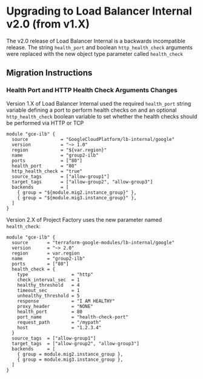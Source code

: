 # Upgrading to Load Balancer Internal v2.0 (from v1.X)

The v2.0 release of Load Balancer Internal is a backwards incompatible release. The string `health_port` and boolean `http_health_check` arguments were replaced with the new object type parameter called `health_check`

## Migration Instructions

### Health Port and HTTP Health Check Arguments Changes

Version 1.X of Load Balancer Internal used the required `health_port` string variable defining a port to perform health checks on and an optional `http_health_check` boolean variable to set whether the health checks should be performed via HTTP or TCP

```hcl
module "gce-ilb" {
  source            = "GoogleCloudPlatform/lb-internal/google"
  version           = "~> 1.0"
  region            = "${var.region}"
  name              = "group2-ilb"
  ports             = ["80"]
  health_port       = "80"
  http_health_check = "true"
  source_tags       = ["allow-group1"]
  target_tags       = ["allow-group2", "allow-group3"]
  backends          = [
    { group = "${module.mig2.instance_group}" },
    { group = "${module.mig3.instance_group}" },
  ]
}
```

Version 2.X of Project Factory uses the new parameter named `health_check`:

```hcl
module "gce-ilb" {
  source       = "terraform-google-modules/lb-internal/google"
  version      = "~> 2.0"
  region       = var.region
  name         = "group2-ilb"
  ports        = ["80"]
  health_check = {
    type                = "http"
    check_interval_sec  = 1
    healthy_threshold   = 4
    timeout_sec         = 1
    unhealthy_threshold = 5
    response            = "I AM HEALTHY"
    proxy_header        = "NONE"
    health_port         = 80
    port_name           = "health-check-port"
    request_path        = "/mypath"
    host                = "1.2.3.4"
  }
  source_tags  = ["allow-group1"]
  target_tags  = ["allow-group2", "allow-group3"]
  backends     = [
    { group = module.mig2.instance_group },
    { group = module.mig3.instance_group },
  ]
}
```

